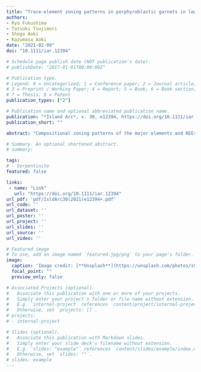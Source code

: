 ```yaml
---
title: "Trace-element zoning patterns in porphyroblastic garnets in low-T eclogites: Parameter optimization of the diffusion-limited REE-uptake model"
authors:
- Ryo Fukushima
- Tatsuki Tsujimori
- Shogo Aoki
- Kazumasa Aoki
date: "2021-02-09"
doi: "10.1111/iar.12394"

# Schedule page publish date (NOT publication's date).
# publishDate: "2017-01-01T00:00:00Z"

# Publication type.
# Legend: 0 = Uncategorized; 1 = Conference paper; 2 = Journal article;
# 3 = Preprint / Working Paper; 4 = Report; 5 = Book; 6 = Book section;
# 7 = Thesis; 8 = Patent
publication_types: ["2"]

# Publication name and optional abbreviated publication name.
publication: "*Island Arc*, v. 30, e12394, https://doi.org/10.1111/iar.12394"
publication_short: ""

abstract: "Compositional zoning patterns of the major elements and REEs in prograde-zoned garnets whose Mg/(Mg+Fe) atomic ratios increase rimward have been widely used to understand the metamorphic P–T–t trajectories, and the diffusion-limited REE-uptake model is a promising way to interpret their growth rates and the REE diffusion kinetics in the low-temperature eclogite. In order to elucidate their growth kinetics with Skora et al.’s (2006) diffusion-limited REE uptake model for prograde-zoned garnets, we examine the trace-element zoning patterns of two prograde-zoned porphyroblastic garnets (~6 mm in size) in low-temperature eclogites from two different localities. Core-to-rim trace-element profiles in a garnet (prp5–9alm61–67sps1–3grs24–30) of a glaucophane-bearing epidote eclogite of Syros (Cyclades, Greece) are characterized by the presence of Y + HREE peaks in the mantle, which might be attributed to a continuous breakdown of the titanite to form rutile during the garnet growth. In contrast, those in a garnet (prp4–7alm61–68sps3–10grs23–24) extracted from a lawsonite-eclogite of the South Motagua Mélange (Guatemala) have prominent central peaks of Y + HREEs. Although the REE profiles of both the garnets can be explained by the diffusion-limited uptake, their Mn profiles suggest that their growth-rate laws are different: i.e., diffusion-controlled (Syros) and interface-controlled (South Motagua Mélange). Prior to the model application, we optimize the number of the parameters as the garnet grows with the interface-controlled processes based on the growth Péclet number. In particular, we propose the ratio of the REE diffusivity in the eclogitic matrix to the garnet growth rate as the new parameter. Visualizing the values of the new parameters allows to readily understand the relationship between the REE profiles and the REE-diffusion/garnet-growth kinetics in low-T eclogite. Our model refinement leads to the simple quantitative characterization of core-to-rim REE profiles in garnet in low-temperature eclogites."

# Summary. An optional shortened abstract.
# summary: 

tags: 
# - Serpentinite
featured: false

links:
 - name: "Link"
   url: "https://doi.org/10.1111/iar.12394"
url_pdf: 'pdf/IsldArc30(2021)e12394+.pdf'
url_code: ''
url_dataset: ''
url_poster: ''
url_project: ''
url_slides: ''
url_source: ''
url_video: ''

# Featured image
# To use, add an image named `featured.jpg/png` to your page's folder. 
image: 
  caption: 'Image credit: [**Unsplash**](https://unsplash.com/photos/s9CC2SKySJM)'
  focal_point: ""
  preview_only: false

# Associated Projects (optional).
#   Associate this publication with one or more of your projects.
#   Simply enter your project's folder or file name without extension.
#   E.g. `internal-project` references `content/project/internal-project/index.md`.
#   Otherwise, set `projects: []`.
# projects:
# - internal-project

# Slides (optional).
#   Associate this publication with Markdown slides.
#   Simply enter your slide deck's filename without extension.
#   E.g. `slides: "example"` references `content/slides/example/index.md`.
#   Otherwise, set `slides: ""`.
# slides: example
---
```

